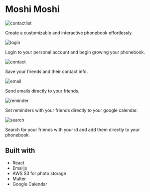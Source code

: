 # Moshi Moshi

![contactlist]('./src/assets/README/contactlist.png')

Create a customizable and interactive phonebook effortlessly.

![login]("./src/assets/README/login.png")

Login to your personal account and begin growing your phonebook.

![contact]("./src/assets/README/contact.png")

Save your friends and their contact info.

![email]("./src/assets/README/email.png")

Send emails directly to your friends.

![reminder]("./src/assets/README/reminder.png")

Set reminders with your friends directly to your google calendar.

![search]("./src/assets/README/search.png")

Search for your friends with your id and add them directly to your phonebook.

## Built with

- React
- Emailjs
- AWS S3 for photo storage
- Multer
- Google Calendar
